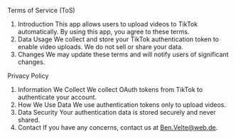 Terms of Service (ToS)
1. Introduction
This app allows users to upload videos to TikTok automatically. By using this app, you agree to these terms.
2. Data Usage
We collect and store your TikTok authentication token to enable video uploads. We do not sell or share your data.
3. Changes
We may update these terms and will notify users of significant changes.

Privacy Policy
1. Information We Collect
We collect OAuth tokens from TikTok to authenticate your account.
2. How We Use Data
We use authentication tokens only to upload videos.
3. Data Security
Your authentication data is stored securely and never shared.
4. Contact
If you have any concerns, contact us at Ben.Velte@web.de.

